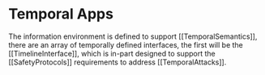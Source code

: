 # Temporal Apps

The information environment is defined to support [[TemporalSemantics]], there are an array of temporally defined interfaces, the first will be the [[TimelineInterface]], which is in-part designed to support the [[SafetyProtocols]] requirements to address [[TemporalAttacks]].
